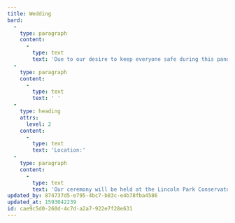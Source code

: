 ```yaml
---
title: Wedding
bard:
  -
    type: paragraph
    content:
      -
        type: text
        text: 'Due to our desire to keep everyone safe during this pandemic, our wedding celebration has been rescheduled for Saturday, August 14th, 2021.'
  -
    type: paragraph
    content:
      -
        type: text
        text: ' '
  -
    type: heading
    attrs:
      level: 2
    content:
      -
        type: text
        text: 'Location:'
  -
    type: paragraph
    content:
      -
        type: text
        text: 'Our ceremony will be held at the Lincoln Park Conservatory followed by dinner at Casati''s'
updated_by: 874737d5-e795-4bc7-b83c-e4b78fba4586
updated_at: 1593042239
id: cae9c5d0-260d-4c7d-a2a7-922e7f28e631
---
```

